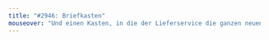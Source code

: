 ```yaml
---
title: "#2946: Briefkasten"
mouseover: "Und einen Kasten, in die der Lieferservice die ganzen neuen Kästen stopft."
---
```

